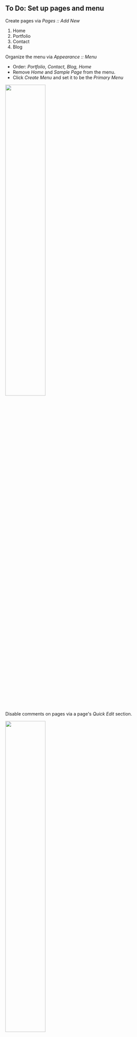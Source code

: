 ## To Do: Set up pages and menu

Create pages via *Pages :: Add New*

1. Home
2. Portfolio
3. Contact
4. Blog

Organize the menu via *Appearance :: Menu*

* Order: *Portfolio, Contact, Blog, Home*
* Remove *Home* and *Sample Page* from the menu.
* Click *Create Menu* and set it to be the *Primary Menu*

<img src='http://note.io/LADRF7' style='width:50%'>
	
Disable comments on pages via a page's *Quick Edit* section.

<img src='http://note.io/1esoAms' style='width:50%'>




## Customize Theme
* Clear out widgets for minimal look ala *Appearance :: Widgets*
* Upload a header via *Appearance :: Header* <http://making-the-internet.s3.amazonaws.com/wp-graphics-by-liz-header.png>
* Uncheck *Show header text with your image.*
* Set background color to white via *Appearance :: Background*




## Reading Settings
Right now when you land on the site it shows recent blog posts, which doesn't match the goal of our project. 

In *Settings :: Reading* change the Front page display to *A static page*

Make the Front page set to *Home*

And the Posts page set to *Blog*

<img src='http://note.io/LAEQoH'>




## What's next?
We've maxed out the theme's customziations. If you wanted to customize further, you'd have to hit the code.

You can see the code via *Appearance :: Editor* but it's not suggested you make edits here because if you ever needed to update your theme you'd lose all your work.

Instead, you'd want to create a Child Theme. You can read more about that here: <http://codex.wordpress.org/Child_Themes>


